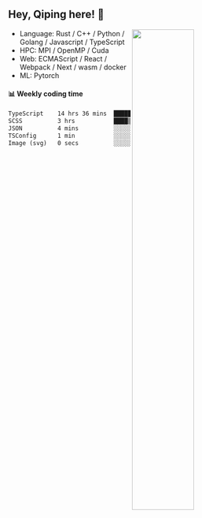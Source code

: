 

## Hey, Qiping here! :wave:

[<img align="right" width="50%" src="https://github-readme-stats.vercel.app/api?username=ppppqp&theme=dark&show_icons=true">](https://metrics.lecoq.io/ppppqp?template=classic)



-   Language: Rust / C++ / Python / Golang / Javascript / TypeScript
-   HPC: MPI / OpenMP / Cuda
-   Web: ECMAScript / React / Webpack / Next / wasm / docker
-   ML: Pytorch



#### :bar_chart: Weekly coding time

<!--START_SECTION:waka-->

```txt
TypeScript    14 hrs 36 mins  ████████████████████▓░░░░   82.43 %
SCSS          3 hrs           ████▒░░░░░░░░░░░░░░░░░░░░   17.03 %
JSON          4 mins          ░░░░░░░░░░░░░░░░░░░░░░░░░   00.38 %
TSConfig      1 min           ░░░░░░░░░░░░░░░░░░░░░░░░░   00.13 %
Image (svg)   0 secs          ░░░░░░░░░░░░░░░░░░░░░░░░░   00.02 %
```

<!--END_SECTION:waka-->
